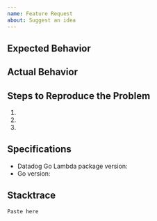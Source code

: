 ```yaml
---
name: Feature Request
about: Suggest an idea
---
```


## Expected Behavior


## Actual Behavior


## Steps to Reproduce the Problem

  1.
  1.
  1.

## Specifications

  - Datadog Go Lambda package version: 
  - Go version: 
  
## Stacktrace
  
  ```
  Paste here
  ```